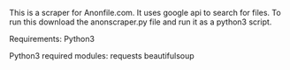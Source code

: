 This is a scraper for Anonfile.com. It uses google api to search for files.
To run this download the anonscraper.py file and run it as a python3 script.

Requirements:
Python3

Python3 required modules:
requests
beautifulsoup
